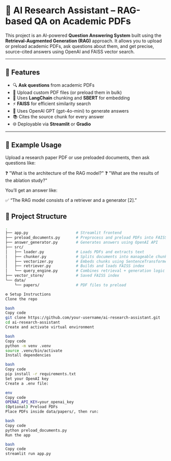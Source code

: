 # 🧠 AI Research Assistant – RAG-based QA on Academic PDFs

This project is an AI-powered **Question Answering System** built using the **Retrieval-Augmented Generation (RAG)** approach. It allows you to upload or preload academic PDFs, ask questions about them, and get precise, source-cited answers using OpenAI and FAISS vector search.

---

## 🚀 Features

- 🔍 **Ask questions** from academic PDFs
- 📄 Upload custom PDF files (or preload them in bulk)
- 🧠 Uses **LangChain** chunking and **SBERT** for embedding
- ⚡ **FAISS** for efficient similarity search
- 🤖 Uses OpenAI GPT (gpt-4o-mini) to generate answers
- 📚 Cites the source chunk for every answer
- 🌐 Deployable via **Streamlit** or **Gradio**

---

## 🧪 Example Usage
Upload a research paper PDF or use preloaded documents, then ask questions like:

❓ "What is the architecture of the RAG model?"
❓ "What are the results of the ablation study?"

You’ll get an answer like:

✅ “The RAG model consists of a retriever and a generator [2].”

## 📁 Project Structure

```bash
.
├── app.py                     # Streamlit frontend
├── preload_documents.py       # Preprocess and preload PDFs into FAISS
├── answer_generator.py        # Generates answers using OpenAI API
├── src/
│   ├── loader.py              # Loads PDFs and extracts text
│   ├── chunker.py             # Splits documents into manageable chunks
│   ├── vectorizer.py          # Embeds chunks using SentenceTransformer
│   ├── retriever.py           # Builds and loads FAISS index
│   └── query_engine.py        # Combines retrieval + generation logic
├── vector_store/              # Saved FAISS index
└── data/
    └── papers/                # PDF files to preload

⚙️ Setup Instructions
Clone the repo

bash
Copy code
git clone https://github.com/your-username/ai-research-assistant.git
cd ai-research-assistant
Create and activate virtual environment

bash
Copy code
python -m venv .venv
source .venv/bin/activate
Install dependencies

bash
Copy code
pip install -r requirements.txt
Set your OpenAI key
Create a .env file:

env
Copy code
OPENAI_API_KEY=your_openai_key
(Optional) Preload PDFs
Place PDFs inside data/papers/, then run:

bash
Copy code
python preload_documents.py
Run the app

bash
Copy code
streamlit run app.py
